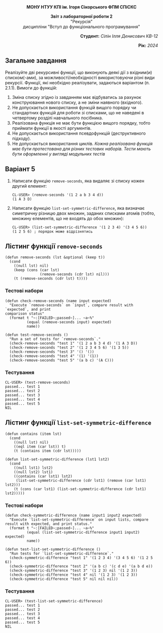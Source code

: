 <p align="center"><b>МОНУ НТУУ КПІ ім. Ігоря Сікорського ФПМ СПіСКС</b></p>
<p align="center">
<b>Звіт з лабораторної роботи 2</b><br/>
"Рекурсія"<br/>
дисципліни "Вступ до функціонального програмування"
</p>
<p align="right"><strong>Студент:</strong> <i>Сілін Ілля Денисович КВ-12</i><p>
<p align="right"><strong>Рік:</strong> <i>2024</i><p>

  ## Загальне завдання
  
Реалізуйте дві рекурсивні функції, що виконують деякі дії з вхідним(и) списком(-ами), за
можливості/необхідності використовуючи різні види рекурсії. Функції, які необхідно
реалізувати, задаються варіантом (п. 2.1.1). Вимоги до функцій:
1. Зміна списку згідно із завданням має відбуватись за рахунок конструювання нового
списку, а не зміни наявного (вхідного).
2. Не допускається використання функцій вищого порядку чи стандартних функцій
для роботи зі списками, що не наведені в четвертому розділі навчального
посібника.
3. Реалізована функція не має бути функцією вищого порядку, тобто приймати функції
в якості аргументів.
4. Не допускається використання псевдофункцій (деструктивного підходу).
5. Не допускається використання циклів.
_Кожна реалізована функція має бути протестована для різних тестових наборів. Тести
мають бути оформленні у вигляді модульних тестів_


## Варіант 5

1. Написати функцію ```remove-seconds```, яка видаляє зі списку кожен другий елемент:
   
   ```
   CL-USER> (remove-seconds '(1 2 a b 3 4 d))
   (1 A 3 D)
   ```
2. Написати функцію ```list-set-symmetric-difference```, яка визначає симетричну різницю двох множин, заданих списками атомів (тобто, множину елементів, що не входять до обох множин):
   
    ```
    CL-USER> (list-set-symmetric-difference '(1 2 3 4) '(3 4 5 6))
    (1 2 5 6) ; порядок може відрізнятись
    ```

## Лістинг функції ```remove-seconds```

```
(defun remove-seconds (lst &optional (keep t))
  (cond
    ((null lst) nil)
    (keep (cons (car lst)
                (remove-seconds (cdr lst) nil)))
    (t (remove-seconds (cdr lst) t))))
```

### Тестові набори
      
```
(defun check-remove-seconds (name input expected)
  "Execute `remove-seconds` on `input`, compare result with `expected`, and print
comparison status"
  (format t "~:[FAILED~;passed~]... ~a~%"
          (equal (remove-seconds input) expected)
          name))

(defun test-remove-seconds ()
  "Run a set of tests for `remove-seconds`."
  (check-remove-seconds "test 1" '(1 2 a b 3 4 d) '(1 A 3 D))
  (check-remove-seconds "test 2" '(1 2 3 4 5 6) '(1 3 5))
  (check-remove-seconds "test 3" '() '())
  (check-remove-seconds "test 4" '(1) '(1))
  (check-remove-seconds "test 5" '(a b c) '(A C)))

```
### Тестування
```
CL-USER> (test-remove-seconds)
passed... test 1
passed... test 2
passed... test 3
passed... test 4
passed... test 5
NIL
```
## Лістинг функції ```list-set-symmetric-difference```

```
(defun contains (item lst)
  (cond
    ((null lst) nil)                
    ((eql item (car lst)) t)        
    (t (contains item (cdr lst))))) 

(defun list-set-symmetric-difference (lst1 lst2)
  (cond
    ((null lst1) lst2)             
    ((null lst2) lst1)              
    ((contains (car lst1) lst2)    
     (list-set-symmetric-difference (cdr lst1) (remove (car lst1) lst2))) 
    (t (cons (car lst1) (list-set-symmetric-difference (cdr lst1) lst2))))) 

```

### Тестові набори

```
(defun check-symmetric-difference (name input1 input2 expected)
  "Execute `list-set-symmetric-difference` on input lists, compare result with expected, and print status."
  (format t "~:[FAILED~;passed~]... ~a~%"
          (equal (list-set-symmetric-difference input1 input2) expected)
          name))

(defun test-list-set-symmetric-difference ()
  "Run tests for `list-set-symmetric-difference`."
  (check-symmetric-difference "test 1" '(1 2 3 4) '(3 4 5 6) '(1 2 5 6))
  (check-symmetric-difference "test 2" '(a b c) '(c d e) '(a b d e))
  (check-symmetric-difference "test 3" '(1 2 3) nil '(1 2 3))
  (check-symmetric-difference "test 4" nil '(1 2 3) '(1 2 3))
  (check-symmetric-difference "test 5" nil nil nil))

```

### Тестування

```
CL-USER> (test-list-set-symmetric-difference)
passed... test 1
passed... test 2
passed... test 3
passed... test 4
passed... test 5
NIL
```
